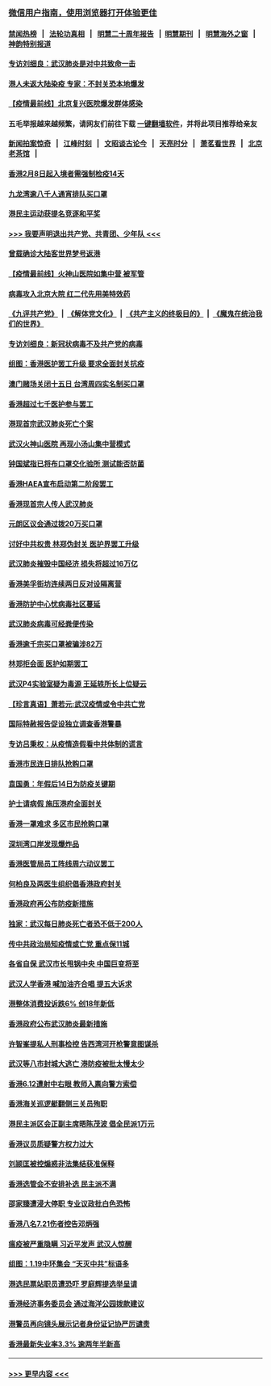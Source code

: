 ### [微信用户指南，使用浏览器打开体验更佳](https://github.com/gfw-breaker/banned-news1/blob/master/indexes/wechat-guide.md?t=0)
#### [禁闻热榜](热点新闻.md?t=0)  &nbsp;&nbsp;|&nbsp;&nbsp; [法轮功真相](https://github.com/gfw-breaker/truth/blob/master/README.md?t=0) &nbsp;&nbsp;|&nbsp;&nbsp; [明慧二十周年报告](https://github.com/gfw-breaker/mh-reports/blob/master/README.md?t=0) &nbsp;&nbsp;|&nbsp;&nbsp;[明慧期刊](https://github.com/gfw-breaker/mh-qikan) &nbsp;&nbsp;|&nbsp;&nbsp; [明慧海外之窗](https://github.com/gfw-breaker/mh-news/blob/master/README.md?t=0) &nbsp;&nbsp;|&nbsp;&nbsp; [神韵特别报道](https://github.com/gfw-breaker/mh-news/blob/master/shenyun.md?t=0)
#### [专访刘细良：武汉肺炎是对中共致命一击](../pages/nsc415/n11849934.md?t=02070744) 
#### [港人未返大陆染疫 专家：不封关恐本地爆发](../pages/nsc415/n11848021.md?t=02070744) 
#### [【疫情最前线】北京复兴医院爆发群体感染](../pages/nsc415/n11847626.md?t=02070744) 
#### 五毛举报越来越频繁，请网友们前往下载 [一键翻墙软件](https://github.com/gfw-breaker/ssr-accounts)，并将此项目推荐给亲友
#### [新闻拍案惊奇](https://github.com/gfw-breaker/banned-news1/blob/master/pages/link4.md) &nbsp;&nbsp;|&nbsp;&nbsp; [江峰时刻](https://github.com/gfw-breaker/banned-news1/blob/master/pages/link4.md) &nbsp;&nbsp;|&nbsp;&nbsp; [文昭谈古论今](https://github.com/gfw-breaker/banned-news1/blob/master/pages/link4.md) &nbsp;&nbsp;|&nbsp;&nbsp; [天亮时分](https://github.com/gfw-breaker/banned-news1/blob/master/pages/link4.md) &nbsp;&nbsp;|&nbsp;&nbsp; [萧茗看世界](https://github.com/gfw-breaker/banned-news1/blob/master/pages/link4.md) &nbsp;&nbsp;|&nbsp;&nbsp; [北京老茶馆](https://github.com/gfw-breaker/banned-news1/blob/master/pages/link4.md) &nbsp;&nbsp;|&nbsp;&nbsp; 
#### [香港2月8日起入境者需强制检疫14天](../pages/nsc415/n11847658.md?t=02070744) 
#### [九龙湾逾八千人通宵排队买口罩](../pages/nsc415/n11847647.md?t=02070744) 
#### [港民主运动获提名竞逐和平奖](../pages/nsc415/n11847633.md?t=02070744) 
#### [>>> 我要声明退出共产党、共青团、少年队 <<<](https://github.com/begood0513/goodnews/blob/master/quit/letter.md) 
#### [曾载确诊大陆客世界梦号返港](../pages/nsc415/n11847608.md?t=02070744) 
#### [【疫情最前线】火神山医院如集中营 被军管](../pages/nsc415/n11847524.md?t=02070744) 
#### [病毒攻入北京大院 红二代先用美特效药](../pages/nsc415/n11847427.md?t=02070744) 
#### [《九评共产党》](https://github.com/begood0513/9ping.md/blob/master/README.md) &nbsp;|&nbsp; [《解体党文化》](../../../../jtdwh.md/blob/master/README.md)  &nbsp;|&nbsp; [《共产主义的终极目的》](../../../../gczydzjmd.md/blob/master/README.md) &nbsp;|&nbsp; [《魔鬼在统治我们的世界》](../../../../mgztzwmdsj.md/blob/master/README.md) 
#### [专访刘细良：新冠状病毒不及共产党的病毒](../pages/nsc415/n11847164.md?t=02070744) 
#### [组图：香港医护罢工升级 要求全面封关抗疫](../pages/nsc415/n11844107.md?t=02070744) 
#### [澳门赌场关闭十五日 台湾周四实名制买口罩](../pages/nsc415/n11845083.md?t=02070744) 
#### [香港超过七千医护参与罢工](../pages/nsc415/n11845051.md?t=02070744) 
#### [港现首宗武汉肺炎死亡个案](../pages/nsc415/n11844998.md?t=02070744) 
#### [武汉火神山医院 再现小汤山集中营模式](../pages/nsc415/n11844763.md?t=02070744) 
#### [钟国斌指已将布口罩交化验所 测试能否防菌](../pages/nsc415/n11842783.md?t=02070744) 
#### [香港HAEA宣布启动第二阶段罢工](../pages/nsc415/n11842723.md?t=02070744) 
#### [香港现首宗人传人武汉肺炎](../pages/nsc415/n11842766.md?t=02070744) 
#### [元朗区议会通过拨20万买口罩](../pages/nsc415/n11842754.md?t=02070744) 
#### [讨好中共权贵 林郑伪封关 医护界罢工升级](../pages/nsc415/n11842359.md?t=02070744) 
#### [武汉肺炎摧毁中国经济 损失将超过16万亿](../pages/nsc415/n11839723.md?t=02070744) 
#### [香港美孚街坊连续两日反对设隔离营](../pages/nsc415/n11839962.md?t=02070744) 
#### [香港防护中心忧病毒社区蔓延](../pages/nsc415/n11839933.md?t=02070744) 
#### [武汉肺炎病毒可经粪便传染](../pages/nsc415/n11839939.md?t=02070744) 
#### [香港逾千宗买口罩被骗涉82万](../pages/nsc415/n11839914.md?t=02070744) 
#### [林郑拒会面 医护如期罢工](../pages/nsc415/n11839892.md?t=02070744) 
#### [武汉P4实验室疑为毒源 王延轶所长上位疑云](../pages/nsc415/n11835543.md?t=02070744) 
#### [【珍言真语】萧若元:武汉疫情或令中共亡党](../pages/nsc415/n11829394.md?t=02070744) 
#### [国际特赦报告促设独立调查香港警暴](../pages/nsc415/n11833845.md?t=02070744) 
#### [专访吕秉权：从疫情造假看中共体制的谎言](../pages/nsc415/n11833813.md?t=02070744) 
#### [香港市民连日排队抢购口罩](../pages/nsc415/n11833794.md?t=02070744) 
#### [袁国勇：年假后14日为防疫关键期](../pages/nsc415/n11831088.md?t=02070744) 
#### [护士请病假 施压港府全面封关](../pages/nsc415/n11831030.md?t=02070744) 
#### [香港一罩难求 多区市民抢购口罩](../pages/nsc415/n11831002.md?t=02070744) 
#### [深圳湾口岸发现爆炸品](../pages/nsc415/n11828802.md?t=02070744) 
#### [香港医管局员工阵线周六动议罢工](../pages/nsc415/n11828762.md?t=02070744) 
#### [何柏良及两医生组织倡香港政府封关](../pages/nsc415/n11828749.md?t=02070744) 
#### [香港政府再公布防疫新措施](../pages/nsc415/n11828716.md?t=02070744) 
#### [独家：武汉每日肺炎死亡者恐不低于200人](../pages/nsc415/n11828240.md?t=02070744) 
#### [传中共政治局知疫情或亡党 重点保11城](../pages/nsc415/n11828145.md?t=02070744) 
#### [各省自保 武汉市长甩锅中央 中国巨变将至](../pages/nsc415/n11828021.md?t=02070744) 
#### [武汉人学香港 喊加油齐合唱 提五大诉求](../pages/nsc415/n11827046.md?t=02070744) 
#### [港整体消费投诉跌6% 创18年新低](../pages/nsc415/n11817280.md?t=02070744) 
#### [香港政府公布武汉肺炎最新措施](../pages/nsc415/n11817152.md?t=02070744) 
#### [许智峯提私人刑事检控 告西湾河开枪警意图谋杀](../pages/nsc415/n11817132.md?t=02070744) 
#### [武汉等八市封城大逃亡 港防疫被批太慢太少](../pages/nsc415/n11817058.md?t=02070744) 
#### [香港6.12遭射中右眼 教师入禀向警方索偿](../pages/nsc415/n11814678.md?t=02070744) 
#### [香港海关巡逻艇翻侧三关员殉职](../pages/nsc415/n11814604.md?t=02070744) 
#### [港民主派区会正副主席晤陈茂波 倡全民派1万元](../pages/nsc415/n11814582.md?t=02070744) 
#### [香港议员质疑警方权力过大](../pages/nsc415/n11814560.md?t=02070744) 
#### [刘颕匡被控煽惑非法集结获准保释](../pages/nsc415/n11811727.md?t=02070744) 
#### [香港选管会不安排补选 民主派不满](../pages/nsc415/n11811691.md?t=02070744) 
#### [邵家臻遭浸大停职 专业议政批白色恐怖](../pages/nsc415/n11811670.md?t=02070744) 
#### [香港八名7.21伤者控告邓炳强](../pages/nsc415/n11811623.md?t=02070744) 
#### [瘟疫被严重隐瞒 习近平发声 武汉人惊醒](../pages/nsc415/n11811186.md?t=02070744) 
#### [组图：1.19中环集会 “天灭中共”标语多](../pages/nsc415/n11809514.md?t=02070744) 
#### [港选民票站职员遭恐吓 罗庭辉提选举呈请](../pages/nsc415/n11808914.md?t=02070744) 
#### [香港经济事务委员会 通过海洋公园拨款建议](../pages/nsc415/n11808906.md?t=02070744) 
#### [港警员再向镜头展示记者身份证记协严厉谴责](../pages/nsc415/n11808888.md?t=02070744) 
#### [香港最新失业率3.3% 逾两年半新高](../pages/nsc415/n11808887.md?t=02070744) 

----
#### [ >>> 更早内容 <<< ](../indexes/nsc415-earlier.md)
